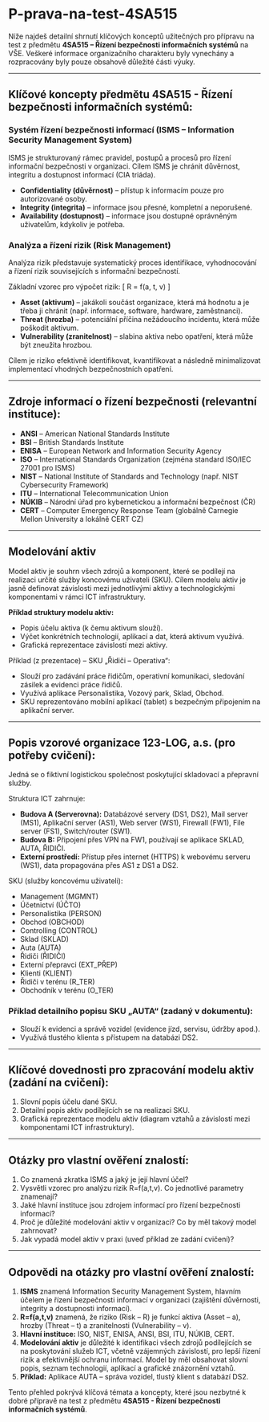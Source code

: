 # P-prava-na-test-4SA515
Níže najdeš detailní shrnutí klíčových konceptů užitečných pro přípravu na test z předmětu **4SA515 – Řízení bezpečnosti informačních systémů** na VŠE. Veškeré informace organizačního charakteru byly vynechány a rozpracovány byly pouze obsahově důležité části výuky.

---

## Klíčové koncepty předmětu 4SA515 - Řízení bezpečnosti informačních systémů:

### Systém řízení bezpečnosti informací (ISMS – Information Security Management System)
ISMS je strukturovaný rámec pravidel, postupů a procesů pro řízení informační bezpečnosti v organizaci. Cílem ISMS je chránit důvěrnost, integritu a dostupnost informací (CIA triáda).

- **Confidentiality (důvěrnost)** – přístup k informacím pouze pro autorizované osoby.
- **Integrity (integrita)** – informace jsou přesné, kompletní a neporušené.
- **Availability (dostupnost)** – informace jsou dostupné oprávněným uživatelům, kdykoliv je potřeba.

### Analýza a řízení rizik (Risk Management)
Analýza rizik představuje systematický proces identifikace, vyhodnocování a řízení rizik souvisejících s informační bezpečností.

Základní vzorec pro výpočet rizik:
\[
R = f(a, t, v)
\]

- **Asset (aktivum)** – jakákoli součást organizace, která má hodnotu a je třeba ji chránit (např. informace, software, hardware, zaměstnanci).
- **Threat (hrozba)** – potenciální příčina nežádoucího incidentu, která může poškodit aktivum.
- **Vulnerability (zranitelnost)** – slabina aktiva nebo opatření, která může být zneužita hrozbou.

Cílem je riziko efektivně identifikovat, kvantifikovat a následně minimalizovat implementací vhodných bezpečnostních opatření.

---

## Zdroje informací o řízení bezpečnosti (relevantní instituce):
- **ANSI** – American National Standards Institute
- **BSI** – British Standards Institute
- **ENISA** – European Network and Information Security Agency
- **ISO** – International Standards Organization (zejména standard ISO/IEC 27001 pro ISMS)
- **NIST** – National Institute of Standards and Technology (např. NIST Cybersecurity Framework)
- **ITU** – International Telecommunication Union
- **NÚKIB** – Národní úřad pro kybernetickou a informační bezpečnost (ČR)
- **CERT** – Computer Emergency Response Team (globálně Carnegie Mellon University a lokálně CERT CZ)

---

## Modelování aktiv
Model aktiv je souhrn všech zdrojů a komponent, které se podílejí na realizaci určité služby koncovému uživateli (SKU). Cílem modelu aktiv je jasně definovat závislosti mezi jednotlivými aktivy a technologickými komponentami v rámci ICT infrastruktury.

**Příklad struktury modelu aktiv:**

- Popis účelu aktiva (k čemu aktivum slouží).
- Výčet konkrétních technologií, aplikací a dat, která aktivum využívá.
- Grafická reprezentace závislostí mezi aktivy.

Příklad (z prezentace) – SKU „Řidiči – Operativa“:
- Slouží pro zadávání práce řidičům, operativní komunikaci, sledování zásilek a evidenci práce řidičů.
- Využívá aplikace Personalistika, Vozový park, Sklad, Obchod.
- SKU reprezentováno mobilní aplikací (tablet) s bezpečným připojením na aplikační server.

---

## Popis vzorové organizace 123-LOG, a.s. (pro potřeby cvičení):
Jedná se o fiktivní logistickou společnost poskytující skladovací a přepravní služby.

Struktura ICT zahrnuje:
- **Budova A (Serverovna):** Databázové servery (DS1, DS2), Mail server (MS1), Aplikační server (AS1), Web server (WS1), Firewall (FW1), File server (FS1), Switch/router (SW1).
- **Budova B:** Připojení přes VPN na FW1, používají se aplikace SKLAD, AUTA, ŘIDIČI.
- **Externí prostředí:** Přístup přes internet (HTTPS) k webovému serveru (WS1), data propagována přes AS1 z DS1 a DS2.

SKU (služby koncovému uživateli):
- Management (MGMNT)
- Účetnictví (ÚČTO)
- Personalistika (PERSON)
- Obchod (OBCHOD)
- Controlling (CONTROL)
- Sklad (SKLAD)
- Auta (AUTA)
- Řidiči (ŘIDIČI)
- Externí přepravci (EXT_PŘEP)
- Klienti (KLIENT)
- Řidiči v terénu (R_TER)
- Obchodník v terénu (O_TER)

### Příklad detailního popisu SKU „AUTA“ (zadaný v dokumentu):
- Slouží k evidenci a správě vozidel (evidence jízd, servisu, údržby apod.).
- Využívá tlustého klienta s přístupem na databázi DS2.

---

## Klíčové dovednosti pro zpracování modelu aktiv (zadání na cvičení):
1. Slovní popis účelu dané SKU.
2. Detailní popis aktiv podílejících se na realizaci SKU.
3. Grafická reprezentace modelu aktiv (diagram vztahů a závislostí mezi komponentami ICT infrastruktury).

---

## Otázky pro vlastní ověření znalostí:
1. Co znamená zkratka ISMS a jaký je její hlavní účel?
2. Vysvětli vzorec pro analýzu rizik R=f(a,t,v). Co jednotlivé parametry znamenají?
3. Jaké hlavní instituce jsou zdrojem informací pro řízení bezpečnosti informací?
4. Proč je důležité modelování aktiv v organizaci? Co by měl takový model zahrnovat?
5. Jak vypadá model aktiv v praxi (uveď příklad ze zadání cvičení)?

---

## Odpovědi na otázky pro vlastní ověření znalostí:
1. **ISMS** znamená Information Security Management System, hlavním účelem je řízení bezpečnosti informací v organizaci (zajištění důvěrnosti, integrity a dostupnosti informací).
2. **R=f(a,t,v)** znamená, že riziko (Risk – R) je funkcí aktiva (Asset – a), hrozby (Threat – t) a zranitelnosti (Vulnerability – v).
3. **Hlavní instituce:** ISO, NIST, ENISA, ANSI, BSI, ITU, NÚKIB, CERT.
4. **Modelování aktiv** je důležité k identifikaci všech zdrojů podílejících se na poskytování služeb ICT, včetně vzájemných závislostí, pro lepší řízení rizik a efektivnější ochranu informací. Model by měl obsahovat slovní popis, seznam technologií, aplikací a grafické znázornění vztahů.
5. **Příklad:** Aplikace AUTA – správa vozidel, tlustý klient s databází DS2.

Tento přehled pokrývá klíčová témata a koncepty, které jsou nezbytné k dobré přípravě na test z předmětu **4SA515 - Řízení bezpečnosti informačních systémů**.
